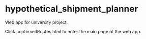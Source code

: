 # hypothetical_shipment_planner
Web app for university project.

Click confirmedRoutes.html to enter the main page of the web app.

